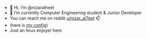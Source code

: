- 👋 Hi, I’m @nizaralheet
- 🌱 I’m currently Computer Engineering student & Junior Developer 
-  You can reach me on reddit [u/nizar_al7eet](https://www.reddit.com/user/nizar_al7eet/) 📫
- (here is [my config](https://github.com/nizaralheet/.config))
- Just an linux enjoyer here 

<!--- my secret app : [nizaro] (https://docs.xfce.org/xfce/thunar/start --->
 

<!---
nizaralheet/nizaralheet is a ✨ special ✨ repository because its `README.md` (this file) appears on your GitHub profile.
You can click the Preview link to take a look at your changes.
--->
